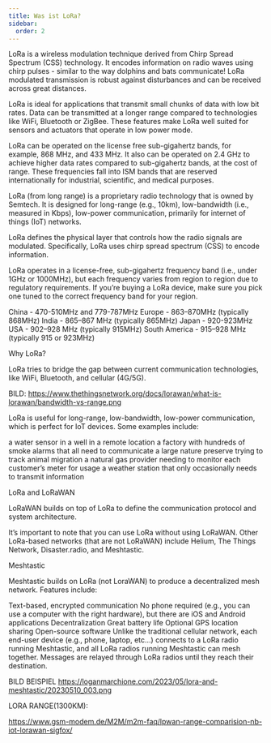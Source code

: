 ```yaml
---
title: Was ist LoRa?
sidebar:
  order: 2
---
```

LoRa is a wireless modulation technique derived from Chirp Spread Spectrum (CSS) technology. It encodes information on radio waves using chirp pulses - similar to the way dolphins and bats communicate! LoRa modulated transmission is robust against disturbances and can be received across great distances.

LoRa is ideal for applications that transmit small chunks of data with low bit rates. Data can be transmitted at a longer range compared to technologies like WiFi, Bluetooth or ZigBee. These features make LoRa well suited for sensors and actuators that operate in low power mode.

LoRa can be operated on the license free sub-gigahertz bands, for example, 868 MHz, and 433 MHz. It also can be operated on 2.4 GHz to achieve higher data rates compared to sub-gigahertz bands, at the cost of range. These frequencies fall into ISM bands that are reserved internationally for industrial, scientific, and medical purposes.



LoRa (from long range) is a proprietary radio technology that is owned by Semtech. It is designed for long-range (e.g., 10km), low-bandwidth (i.e., measured in Kbps), low-power communication, primarily for internet of things (IoT) networks.

LoRa defines the physical layer that controls how the radio signals are modulated. Specifically, LoRa uses chirp spread spectrum (CSS) to encode information.

LoRa operates in a license-free, sub-gigahertz frequency band (i.e., under 1GHz or 1000MHz), but each frequency varies from region to region due to regulatory requirements. If you’re buying a LoRa device, make sure you pick one tuned to the correct frequency band for your region.

China - 470-510MHz and 779-787MHz
Europe - 863–870MHz (typically 868MHz)
India - 865–867 MHz (typically 865MHz)
Japan - 920-923MHz
USA - 902–928 MHz (typically 915MHz)
South America - 915–928 MHz (typically 915 or 923MHz)

Why LoRa?

LoRa tries to bridge the gap between current communication technologies, like WiFi, Bluetooth, and cellular (4G/5G).

BILD:
https://www.thethingsnetwork.org/docs/lorawan/what-is-lorawan/bandwidth-vs-range.png


LoRa is useful for long-range, low-bandwidth, low-power communication, which is perfect for IoT devices. Some examples include:

a water sensor in a well in a remote location
a factory with hundreds of smoke alarms that all need to communicate
a large nature preserve trying to track animal migration
a natural gas provider needing to monitor each customer’s meter for usage
a weather station that only occasionally needs to transmit information


LoRa and LoRaWAN

LoRaWAN builds on top of LoRa to define the communication protocol and system architecture.

It’s important to note that you can use LoRa without using LoRaWAN. Other LoRa-based networks (that are not LoRaWAN) include Helium, The Things Network, Disaster.radio, and Meshtastic.

Meshtastic

Meshtastic builds on LoRa (not LoraWAN) to produce a decentralized mesh network. Features include:

Text-based, encrypted communication
No phone required (e.g., you can use a computer with the right hardware), but there are iOS and Android applications
Decentralization
Great battery life
Optional GPS location sharing
Open-source software
Unlike the traditional cellular network, each end-user device (e.g., phone, laptop, etc…) connects to a LoRa radio running Meshtastic, and all LoRa radios running Meshtastic can mesh together. Messages are relayed through LoRa radios until they reach their destination.

BILD BEISPIEL
https://loganmarchione.com/2023/05/lora-and-meshtastic/20230510_003.png



LORA RANGE(1300KM):

https://www.gsm-modem.de/M2M/m2m-faq/lpwan-range-comparision-nb-iot-lorawan-sigfox/